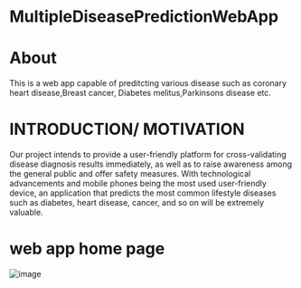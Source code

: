 # MultipleDiseasePredictionWebApp

# About
This is a web app capable of preditcting various disease such as coronary heart disease,Breast cancer, Diabetes melitus,Parkinsons disease etc.

# INTRODUCTION/ MOTIVATION
Our project intends to provide a user-friendly platform for cross-validating disease diagnosis results immediately, as well as to raise awareness among the general public and offer safety measures. With technological advancements and mobile phones being the most used user-friendly device, an application that predicts the most common lifestyle diseases such as diabetes, heart disease, cancer, and so on will be extremely valuable.

# web app home page 
![image](https://user-images.githubusercontent.com/91358027/200597095-0466ee09-87db-40b9-b79d-4cd89b2e3b5b.png)

